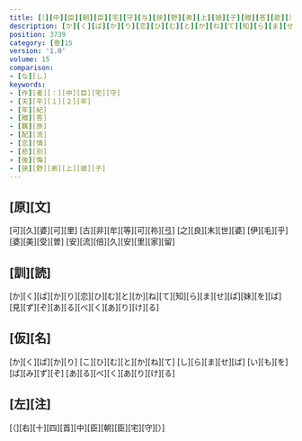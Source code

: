 ```yaml
---
title: [（][中][臣][朝][臣][宅][守][与][狭][野][弟][上][娘][子][贈][答][歌][）]
description: [か][く][ば][か][り][恋][ひ][む][と][か][ね][て][知][ら][ま][せ][ば][妹][を][ば][見][ず][ぞ][あ][る][べ][く][あ][り][け][る]
position: 3739
category: [巻]15
version: '1.0'
volume: 15
comparison:
- [な][し]
keywords:
- [作][者][：][中][臣][宅][守]
- [天][平][１][２][年]
- [年][紀]
- [贈][答]
- [羈][旅]
- [配][流]
- [恋][情]
- [悲][別]
- [後][悔]
- [狭][野][弟][上][娘][子]
---
```


## [原][文]

[可][久][婆][可][里] [古][非][牟][等][可][祢][弖] [之][良][末][世][婆] [伊][毛][乎][婆][美][受][曽] [安][流][倍][久][安][里][家][留]

## [訓][読]

[か][く][ば][か][り][恋][ひ][む][と][か][ね][て][知][ら][ま][せ][ば][妹][を][ば][見][ず][ぞ][あ][る][べ][く][あ][り][け][る]

## [仮][名]

[か][く][ば][か][り] [こ][ひ][む][と][か][ね][て] [し][ら][ま][せ][ば] [い][も][を][ば][み][ず][ぞ] [あ][る][べ][く][あ][り][け][る]

## [左][注]

[（][右][十][四][首][中][臣][朝][臣][宅][守][）]
